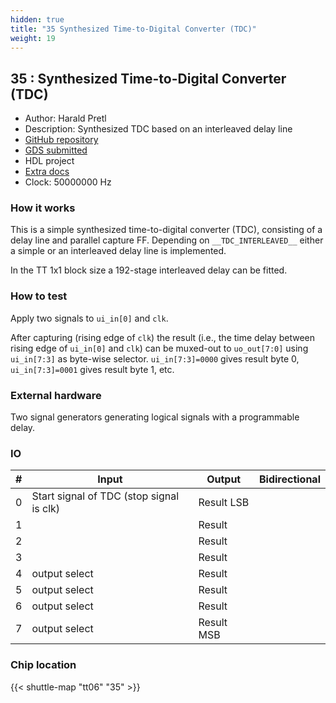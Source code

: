 ```yaml
---
hidden: true
title: "35 Synthesized Time-to-Digital Converter (TDC)"
weight: 19
---
```


## 35 : Synthesized Time-to-Digital Converter (TDC)

* Author: Harald Pretl
* Description: Synthesized TDC based on an interleaved delay line
* [GitHub repository](https://github.com/iic-jku/jku-tt06-tdc-v1)
* [GDS submitted](https://github.com/iic-jku/jku-tt06-tdc-v1/actions/runs/8662018827)
* HDL project
* [Extra docs](None)
* Clock: 50000000 Hz

<!---

This file is used to generate your project datasheet. Please fill in the information below and delete any unused
sections.

You can also include images in this folder and reference them in the markdown. Each image must be less than
512 kb in size, and the combined size of all images must be less than 1 MB.
-->


### How it works

This is a simple synthesized time-to-digital converter (TDC), consisting of a delay line and parallel capture FF. Depending on `__TDC_INTERLEAVED__` either a simple or an interleaved delay line is implemented.

In the TT 1x1 block size a 192-stage interleaved delay can be fitted.

### How to test

Apply two signals to `ui_in[0]` and `clk`.

After capturing (rising edge of `clk`) the result (i.e., the time delay between rising edge of `ui_in[0]` and `clk`) can be muxed-out to `uo_out[7:0]` using `ui_in[7:3]` as byte-wise selector. `ui_in[7:3]=0000` gives result byte 0, `ui_in[7:3]=0001` gives result byte 1, etc.

### External hardware

Two signal generators generating logical signals with a programmable delay.


### IO

| # | Input          | Output         | Bidirectional   |
| - | -------------- | -------------- | --------------- |
| 0 | Start signal of TDC (stop signal is clk) | Result LSB |  |
| 1 |  | Result |  |
| 2 |  | Result |  |
| 3 |  | Result |  |
| 4 | output select | Result |  |
| 5 | output select | Result |  |
| 6 | output select | Result |  |
| 7 | output select | Result MSB |  |

### Chip location

{{< shuttle-map "tt06" "35" >}}
